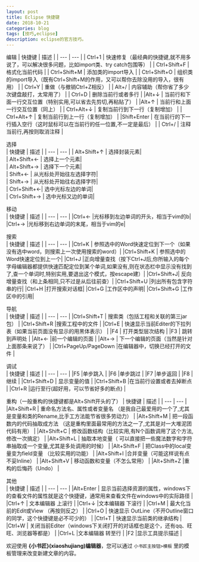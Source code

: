 ```yaml
---
layout: post
title: Eclipse 快捷键
date: 2018-10-21
categories: blog
tags: [技巧,eclipse]
description: eclipse的官方技巧。
---
```

编辑
|  快捷键   |  描述   |
| --- | --- |
|  Ctrl+1   |  快速修复（最经典的快捷键,就不用多说了，可以解决很多问题，比如import类、try catch包围等）   |
|   Ctrl+Shift+F  |  格式化当前代码   |
|  Ctrl+Shift+M   |  添加类的import导入   |
|  Ctrl+Shift+O   |  组织类的import导入（既有Ctrl+Shift+M的作用，又可以帮你去除没用的导入，很有用）   |
|  Ctrl+Y   |   重做（与撤销Ctrl+Z相反）  |
|  Alt+/   |  内容辅助（帮你省了多少次键盘敲打，太常用了）   |
| Ctrl+D  |	删除当前行或者多行  |
 |Alt+↓	  | 当前行和下面一行交互位置（特别实用,可以省去先剪切,再粘贴了） |
 |Alt+↑  |	当前行和上面一行交互位置（同上）  |
 | Ctrl+Alt+↓  | 	复制当前行到下一行（复制增加）  |
 | Ctrl+Alt+↑  |	复制当前行到上一行（复制增加）  |
 |Shift+Enter  |	在当前行的下一行插入空行（这时鼠标可以在当前行的任一位置,不一定是最后）  |
 | Ctrl+/  |	注释当前行,再按则取消注释 |

选择	
|  快捷键   |  描述   |
| --- | --- |
|  Alt+Shift+↑ |  	选择封装元素|  
|  Alt+Shift+←	|   选择上一个元素|  
|  Alt+Shift+→	|  选择下一个元素|  
|  Shift+←	|   从光标处开始往左选择字符|  
|  Shift+→ |   	从光标处开始往右选择字符|  
|  Ctrl+Shift+←|  	选中光标左边的单词|  
| Ctrl+Shift+→ | 	选中光标又边的单词|

移动	
|  快捷键   |  描述   |
| --- | --- |
|Ctrl+←	|光标移到左边单词的开头，相当于vim的b|
|Ctrl+→	|光标移到右边单词的末尾，相当于vim的e|

搜索	
|  快捷键   |  描述   |
| --- | --- |
|Ctrl+K | 	参照选中的Word快速定位到下一个（如果没有选中word，则搜索上一次使用搜索的word）|
|Ctrl+Shift+K |	参照选中的Word快速定位到上一个|
|Ctrl+J	|正向增量查找（按下Ctrl+J后,你所输入的每个字母编辑器都提供快速匹配定位到某个单词,如果没有,则在状态栏中显示没有找到了,查一个单词时,特别实用,要退出这个模式，按escape建）|
|Ctrl+Shift+J|	反向增量查找（和上条相同,只不过是从后往前查）|
|Ctrl+Shift+U	|列出所有包含字符串的行|
|Ctrl+H	|打开搜索对话框|
|Ctrl+G	|工作区中的声明|
|Ctrl+Shift+G	|工作区中的引用|

导航	
|  快捷键   |  描述   |
| --- | --- |
 |Ctrl+Shift+T |	搜索类（包括工程和关联的第三jar包） |
 |Ctrl+Shift+R	 |搜索工程中的文件 |
 |Ctrl+E |	快速显示当前Editer的下拉列表（如果当前页面没有显示的用黑体表示） |
 |F4 |	打开类型层次结构 |
 |F3 |	跳转到声明处 |
 |Alt+←	 |前一个编辑的页面 |
 |Alt+→ |	下一个编辑的页面（当然是针对上面那条来说了） |
 |Ctrl+PageUp/PageDown	 |在编辑器中，切换已经打开的文件 |
 
调试	
|  快捷键   |  描述   |
| --- | --- |
 |F5	 |单步跳入 |
 |F6	 |单步跳过 |
 |F7	 |单步返回 |
 |F8	 |继续 |
 |Ctrl+Shift+D |	显示变量的值 |
 |Ctrl+Shift+B	 |在当前行设置或者去掉断点 |
 |Ctrl+R	 |运行至行(超好用，可以节省好多的断点) |
 
重构（一般重构的快捷键都是Alt+Shift开头的了）	
|  快捷键   |  描述   |
| --- | --- |
 |Alt+Shift+R |	重命名方法名、属性或者变量名 （是我自己最爱用的一个了,尤其是变量和类的Rename,比手工方法能节省很多劳动力） |
 |Alt+Shift+M |	把一段函数内的代码抽取成方法 （这是重构里面最常用的方法之一了,尤其是对一大堆泥团代码有用） |
 |Alt+Shift+C |	修改函数结构（比较实用,有N个函数调用了这个方法,修改一次搞定） |
 |Alt+Shift+L |	抽取本地变量（ 可以直接把一些魔法数字和字符串抽取成一个变量,尤其是多处调用的时候） |
 |Alt+Shift+F |	把Class中的local变量变为field变量 （比较实用的功能） |
 |Alt+Shift+I	 |合并变量（可能这样说有点不妥Inline） |
 |Alt+Shift+V |	移动函数和变量（不怎么常用） |
 |Alt+Shift+Z	 |重构的后悔药（Undo） |
 
其他	
|  快捷键   |  描述   |
| --- | --- |
 |Alt+Enter |	显示当前选择资源的属性，windows下的查看文件的属性就是这个快捷键，通常用来查看文件在windows中的实际路径 |
 |Ctrl+↑ |	文本编辑器 上滚行 |
 |Ctrl+↓	 |文本编辑器 下滚行 |
 |Ctrl+M |	最大化当前的Edit或View （再按则反之） |
 |Ctrl+O |	快速显示 OutLine（不开Outline窗口的同学，这个快捷键是必不可少的） |
 |Ctrl+T |	快速显示当前类的继承结构 |
 |Ctrl+W |	关闭当前Editer（windows下关闭打开的对话框也是这个，还有qq、旺旺、浏览器等都是） |
 |Ctrl+L	 |文本编辑器 转至行 |
 |F2	 |显示工具提示描述 |



欢迎使用 **{小书匠}(xiaoshujiang)编辑器**，您可以通过 `小书匠主按钮>模板` 里的模板管理来改变新建文章的内容。